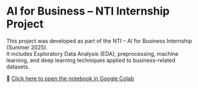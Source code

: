 # AI for Business – NTI Internship Project

This project was developed as part of the NTI – AI for Business Internship (Summer 2025).  
It includes Exploratory Data Analysis (EDA), preprocessing, machine learning, and deep learning techniques applied to business-related datasets.

🔗 [Click here to open the notebook in Google Colab](https://colab.research.google.com/drive/11BjgyvDotJuKubXfaa-91YRZXKwSbU1Y)
